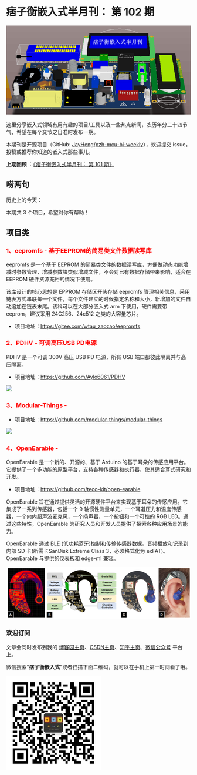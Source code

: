 # 痞子衡嵌入式半月刊： 第 102 期

![](https://raw.githubusercontent.com/JayHeng/pzh-mcu-bi-weekly/master/pics/pzh_mcu_bi_weekly.PNG)

这里分享嵌入式领域有用有趣的项目/工具以及一些热点新闻，农历年分二十四节气，希望在每个交节之日准时发布一期。

本期刊是开源项目（GitHub: [JayHeng/pzh-mcu-bi-weekly](https://github.com/JayHeng/pzh-mcu-bi-weekly)），欢迎提交 issue，投稿或推荐你知道的嵌入式那些事儿。

**上期回顾** ：[《痞子衡嵌入式半月刊： 第 101 期》](https://www.cnblogs.com/henjay724/p/18214344)

## 唠两句

历史上的今天：

本期共 3 个项目，希望对你有帮助！

## 项目类

### <font color="red">1、eepromfs - 基于EEPROM的简易类文件数据读写库</font>

eepromfs 是一个基于 EEPROM 的简易类文件的数据读写库，方便做动态功能增减时参数管理，增减参数块类似增减文件，不会对已有数据存储带来影响，适合在 EEPROM 硬件资源充裕的情况下使用。

该库设计的核心思想是 EPPROM 存储区开头存储 eepromfs 管理相关信息，采用链表方式串联每一个文件，每个文件建立的时候指定名称和大小，新增加的文件自动追加在链表末尾。该科可以在大部分嵌入式 arm 下使用，硬件需要带 eeprom，建议采用 24C256、24c512 之类的大容量芯片。

 * 项目地址：https://gitee.com/wtau_zaozao/eepromfs

### <font color="red">2、PDHV - 可调高压USB PD电源</font>

PDHV 是一个可调 300V 高压 USB PD 电源，所有 USB 端口都彼此隔离并与高压隔离。

 * 项目地址：https://github.com/Aylo6061/PDHV

 ![](https://raw.githubusercontent.com/JayHeng/pzh-mcu-bi-weekly/master/pics/issue-102/PHDV.PNG)

 ### <font color="red">3、Modular-Things - </font>



 * 项目地址：https://github.com/modular-things/modular-things

 ![](https://raw.githubusercontent.com/JayHeng/pzh-mcu-bi-weekly/master/pics/issue-102/.PNG)

 ### <font color="red">4、OpenEarable - </font>

OpenEarable 是一个新的、开源的、基于 Arduino 的基于耳朵的传感应用平台。它提供了一个多功能的原型平台，支持各种传感器和执行器，使其适合耳式研究和开发。  

 * 项目地址：https://github.com/teco-kit/open-earable

OpenEarable 旨在通过提供灵活的开源硬件平台来实现基于耳朵的传感应用。它集成了一系列传感器，包括一个 9 轴惯性测量单元，一个耳道压力和温度传感器，一个向内超声波麦克风，一个扬声器，一个按钮和一个可控的 RGB LED。通过这些特性，OpenEarable 为研究人员和开发人员提供了探索各种应用场景的能力。

OpenEarable 通过 BLE (低功耗蓝牙)控制和传输传感器数据。音频播放和记录到内部 SD 卡(所需卡SanDisk Extreme Class 3，必须格式化为 exFAT)。OpenEarable 与提供的仪表板和 edge-ml 兼容。

 ![](https://raw.githubusercontent.com/JayHeng/pzh-mcu-bi-weekly/master/pics/issue-102/OpenEarable.PNG)

### 欢迎订阅

文章会同时发布到我的 [博客园主页](https://www.cnblogs.com/henjay724/)、[CSDN主页](https://blog.csdn.net/henjay724)、[知乎主页](https://www.zhihu.com/people/henjay724)、[微信公众号](http://weixin.sogou.com/weixin?type=1&query=痞子衡嵌入式) 平台上。

微信搜索"__痞子衡嵌入式__"或者扫描下面二维码，就可以在手机上第一时间看了哦。

![](https://raw.githubusercontent.com/JayHeng/pzhmcu-picture/master/wechat/pzhMcu_qrcode_258x258.jpg)

